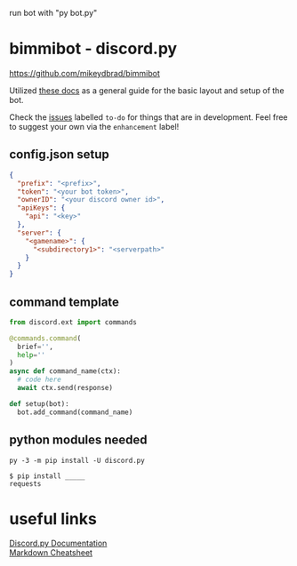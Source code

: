 run bot with "py bot.py"
# bimmibot - discord.py

https://github.com/mikeydbrad/bimmibot

Utilized [these docs](https://discordpy.readthedocs.io/en/latest/index.html#) as a general 
guide for the basic layout and setup of the bot.

Check the [issues](https://github.com/mikeydbrad/bimmibot/issues) 
labelled `to-do` for things that are in development. Feel free to suggest your own via the `enhancement` label!



## config.json setup
```json
{
  "prefix": "<prefix>",
  "token": "<your bot token>",
  "ownerID": "<your discord owner id>",
  "apiKeys": {
    "api": "<key>"
  },
  "server": {
    "<gamename>": {
      "<subdirectory1>": "<serverpath>"
    }
  }
}
```

## command template
```python
from discord.ext import commands

@commands.command(
  brief='',
  help=''
)
async def command_name(ctx):
  # code here
  await ctx.send(response)

def setup(bot):
  bot.add_command(command_name)
```

## python modules needed
```
py -3 -m pip install -U discord.py

$ pip install _____
requests
```

# useful links

[Discord.py Documentation](https://discordpy.readthedocs.io/en/latest/index.html#)  
[Markdown Cheatsheet](https://github.com/adam-p/markdown-here/wiki/Markdown-Cheatsheet#links)
